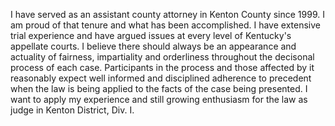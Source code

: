 I have served as an assistant county attorney in Kenton County since 1999.  I am proud of that tenure and what has been accomplished.  I have extensive trial experience and have argued issues at every level of Kentucky's appellate courts.  I believe there should always be an appearance and actuality of fairness, impartiality and orderliness throughout the decisonal process of each case.  Participants in the process and those affected by it reasonably expect well informed and disciplined adherence to precedent when the law is being applied to the facts of the case being presented. I want to apply my experience and still growing enthusiasm for the law as judge in Kenton District, Div. I.  